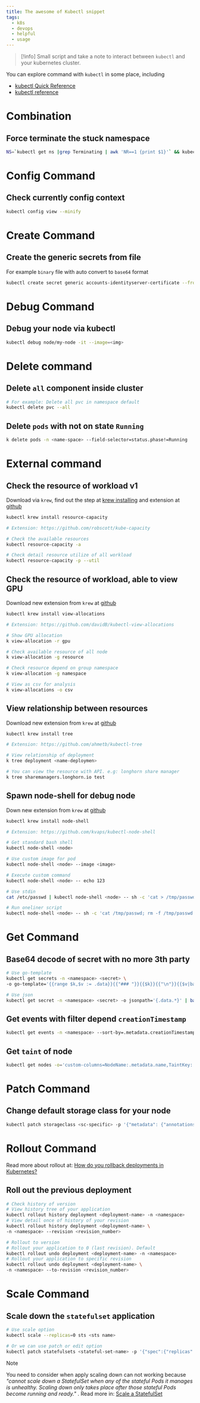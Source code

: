 ```yaml
---
title: The awesome of Kubectl snippet
tags:
  - k8s
  - devops
  - helpful
  - usage
---
```

>[!info]
>Small script and take a note to interact between `kubectl` and your kubernetes cluster.

You can explore command with `kubectl` in some place, including

- [kubectl Quick Reference](https://kubernetes.io/docs/reference/kubectl/quick-reference/)
- [kubectl reference](https://kubernetes.io/docs/reference/kubectl/generated/)

# Combination
## Force terminate the stuck namespace

```bash
NS=`kubectl get ns |grep Terminating | awk 'NR==1 {print $1}'` && kubectl get namespace "$NS" -o json   | tr -d "\n" | sed "s/\"finalizers\": \[[^]]\+\]/\"finalizers\": []/"   | kubectl replace --raw /api/v1/namespaces/$NS/finalize -f - 
```
# Config Command
## Check currently config context 

```bash
kubectl config view --minify
```

# Create Command
## Create the generic secrets from file

For example `binary` file with auto convert to `base64` format

```bash
kubectl create secret generic accounts-identityserver-certificate --from-file=certificate.pfx --dry-run=client -o yaml > certificate_sec.yaml 
```

# Debug Command
## Debug your node via kubectl

```bash
kubectl debug node/my-node -it --image=<img>
```

# Delete command
## Delete `all` component inside cluster

```bash
# For example: Delete all pvc in namespace default
kubectl delete pvc --all 
```

## Delete `pods` with not on state `Running`

```bash
k delete pods -n <name-space> --field-selector=status.phase!=Running
```

# External command
## Check the resource of workload v1

Download via `krew`, find out the step at [krew installing](https://krew.sigs.k8s.io/docs/user-guide/setup/install/) and extension at [github](https://github.com/robscott/kube-capacity)

```bash
kubectl krew install resource-capacity
```

```bash
# Extension: https://github.com/robscott/kube-capacity

# Check the available resources
kubectl resource-capacity -a

# Check detail resource utilize of all workload
kubectl resource-capacity -p --util
```

## Check the resource of workload, able to view GPU

Download new extension from `krew` at [github](https://github.com/davidB/kubectl-view-allocations)

```bash
kubectl krew install view-allocations
```

```bash
# Extension: https://github.com/davidB/kubectl-view-allocations

# Show GPU allocation
k view-allocation -r gpu

# Check available resource of all node
k view-allocation -g resource

# Check resource depend on group namespace
k view-allocation -g namespace

# View as csv for analysis
k view-allocations -o csv
```

## View relationship between resources

Download new extension from `krew` at [github](https://github.com/ahmetb/kubectl-tree)

```bash
kubectl krew install tree
```

```bash
# Extension: https://github.com/ahmetb/kubectl-tree

# View relationship of deployment
k tree deployment <name-deploymen>

# You can view the resource with API. e.g: longhorn share manager
k tree sharemanagers.longhorn.io test
```

## Spawn node-shell for debug node

Down new extension from `krew` at [github](https://github.com/kvaps/kubectl-node-shell)

```bash
kubectl krew install node-shell
```

```bash
# Extension: https://github.com/kvaps/kubectl-node-shell

# Get standard bash shell
kubectl node-shell <node>

# Use custom image for pod
kubectl node-shell <node> --image <image>

# Execute custom command
kubectl node-shell <node> -- echo 123

# Use stdin
cat /etc/passwd | kubectl node-shell <node> -- sh -c 'cat > /tmp/passwd'

# Run oneliner script
kubectl node-shell <node> -- sh -c 'cat /tmp/passwd; rm -f /tmp/passwd'
```
# Get Command
## Base64 decode of secret with no more 3th party

```bash
# Use go-template
kubectl get secrets -n <namespace> <secret> \
-o go-template='{{range $k,$v := .data}}{{"### "}}{{$k}}{{"\n"}}{{$v|base64decode}}{{"\n\n"}}{{end}}'

# Use json
kubectl get secret -n <namespace> <secret> -o jsonpath='{.data.*}' | base64 -d
```

## Get events with filter depend `creationTimestamp`

```bash
kubectl get events -n <namespace> --sort-by=.metadata.creationTimestamp
```

## Get `taint` of node

```bash
kubectl get nodes -o='custom-columns=NodeName:.metadata.name,TaintKey:.spec.taints[*].key,TaintValue:.spec.taints[*].value,TaintEffect:.spec.taints[*].effect'
```
# Patch Command

## Change default storage class for your node

```bash
kubectl patch storageclass <sc-specific> -p '{"metadata": {"annotations":{"storageclass.kubernetes.io/is-default-class":"true"}}}'
```

# Rollout Command

Read more about rollout at: [How do you rollback deployments in Kubernetes?](https://learnk8s.io/kubernetes-rollbacks)
## Roll out the previous deployment

```bash
# Check history of version
# View history tree of your application
kubectl rollout history deployment <deployment-name> -n <namespace>
# View detail once of history of your revision
kubectl rollout history deployment <deployment-name> \
-n <namespace> --revision <revision_number>

# Rollout to version
# Rollout your application to 0 (last revision). Default
kubectl rollout undo deployment <deployment-name> -n <namespace>
# Rollout your application to specific revision
kubectl rollout undo deployment <deployment-name> \
-n <namespace> --to-revision <revision_number>
```

# Scale Command
## Scale down the `statefulset` application

```bash
# Use scale option
kubectl scale --replicas=0 sts <sts name>

# Or we can use patch or edit option
kubectl patch statefulsets <stateful-set-name> -p '{"spec":{"replicas":<new-replicas>}}'
```

>[!note]
>You need to consider when apply scaling down can not working because *"cannot scale down a StatefulSet when any of the stateful Pods it manages is unhealthy. Scaling down only takes place after those stateful Pods become running and ready."* . Read more in: [Scale a StatefulSet](https://kubernetes.io/docs/tasks/run-application/scale-stateful-set/#troubleshooting)
